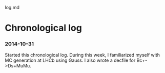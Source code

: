 log.md

# Chronological log

### 2014-10-31
Started this chronological log.
During this week, I familiarized myself with MC generation at LHCb using Gauss.
I also wrote a decfile for Bc+->Ds+MuMu.


